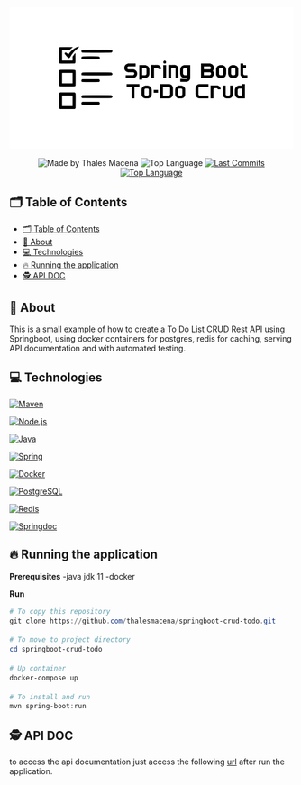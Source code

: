 <div align="center">
  <br />
  <img src=".github/banner.png" width="546" alt="To Do List" /></a>
  <br />
  <p>
    <img src="https://img.shields.io/badge/made%20by-Thales%20Macena-2D325E?labelColor=F0DB4F&style=for-the-badge&logo=visual-studio-code&logoColor=2D325E" alt="Made by Thales Macena">
    <img alt="Top Language" src="https://img.shields.io/github/languages/top/thalesmacena/springboot-crud-todo?color=2D325E&labelColor=F0DB4F&style=for-the-badge&logo=java&logoColor=2D325E">
    <a href="https://github.com/thalesmacena/springboot-crud-todo/commits/main">
      <img alt="Last Commits" src="https://img.shields.io/github/last-commit/thalesmacena/springboot-crud-todo?color=2D325E&labelColor=F0DB4F&style=for-the-badge&logo=github&logoColor=2D325E">
    </a>
<a href="https://github.com/thalesmacena/springboot-crud-todo/issues"><img alt="Top Language" src="https://img.shields.io/github/issues-raw/thalesmacena/springboot-crud-todo?color=2D325E&labelColor=F0DB4F&style=for-the-badge&logo=github&logoColor=2D325E"></a>
  </p>
</div>

## 🗂 Table of Contents
- [🗂 Table of Contents](#-table-of-contents)
- [📑 About](#-about)
- [💻 Technologies](#-technologies)
- [🔥 Running the application](#-running-the-application)
- [🕵 API DOC](#-api-doc)
  
  
## 📑 About
This is a small example of how to create a To Do List CRUD Rest API using Springboot, using docker containers for postgres, redis for caching, serving API documentation and with automated testing.

## 💻 Technologies

<a href="https://maven.apache.org/"><img src="https://img.shields.io/badge/-Maven-2D325E?labelColor=F0DB4F&style=for-the-badge&logo=apache-maven&logoColor=2D325E" alt="Maven"></a>

<a href="https://spring.io/projects/spring-boot"><img src="https://img.shields.io/badge/-Spring-Boot-2D325E?labelColor=F0DB4F&style=for-the-badge&logo=spring-boot&logoColor=2D325E" alt="Node.js"></a>

<a href="https://en.wikipedia.org/wiki/Java_(programming_language"><img src="https://img.shields.io/badge/-Java-2D325E?labelColor=F0DB4F&style=for-the-badge&logo=java&logoColor=2D325E" alt="Java"></a>

<a href="https://spring.io/"><img src="https://img.shields.io/badge/-Spring-2D325E?labelColor=F0DB4F&style=for-the-badge&logo=spring&logoColor=2D325E" alt="Spring"></a>

<a href="https://www.docker.com/"><img src="https://img.shields.io/badge/-Docker-2D325E?labelColor=F0DB4F&style=for-the-badge&logo=docker&logoColor=2D325E" alt="Docker"></a>

<a href="https://www.postgresql.org/"><img src="https://img.shields.io/badge/-PostgreSQL-2D325E?labelColor=F0DB4F&style=for-the-badge&logo=postgresql&logoColor=2D325E" alt="PostgreSQL"></a>

<a href="https://redis.io/"><img src="https://img.shields.io/badge/-Redis-2D325E?labelColor=F0DB4F&style=for-the-badge&logo=redis&logoColor=2D325E" alt="Redis"></a>

<a href="https://springdoc.org/"><img src="https://img.shields.io/badge/-SpringDoc-2D325E?labelColor=F0DB4F&style=for-the-badge&logo=openapi-initiative&logoColor=2D325E" alt="Springdoc"></a>

## 🔥 Running the application

**Prerequisites**
-java jdk 11
-docker

**Run**
```PowerShell
# To copy this repository
git clone https://github.com/thalesmacena/springboot-crud-todo.git

# To move to project directory
cd springboot-crud-todo

# Up container
docker-compose up

# To install and run
mvn spring-boot:run
```

## 🕵 API DOC
to access the api documentation just access the following [url](http://localhost:8080/swagger-ui.html) after run the application.
